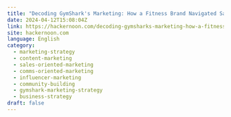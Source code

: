 ```yaml
---
title: "Decoding GymShark's Marketing: How a Fitness Brand Navigated Sales vs. Communication Goals"
date: 2024-04-12T15:08:04Z
link: https://hackernoon.com/decoding-gymsharks-marketing-how-a-fitness-brand-navigated-sales-vs-communication-goals?source=rss&utm_medium=RSS&utm_source=news.12bit.vn
site: hackernoon.com
language: English
category:
  - marketing-strategy
  - content-marketing
  - sales-oriented-marketing
  - comms-oriented-marketing
  - influencer-marketing
  - community-building
  - gymshark-marketing-strategy
  - business-strategy
draft: false
---
```

